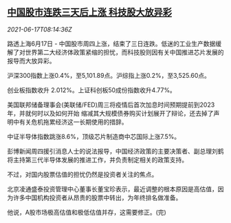 <!--1623918662000-->
[中国股市连跌三天后上涨 科技股大放异彩](https://cn.reuters.com/article/china-stock-market-tech-0617-idCNKCS2DT0S0)
------

<div><i>2021-06-17T08:14:36Z</i></div><p>路透上海6月17日 - 中国股市周四上涨，结束了三日连跌。低迷的工业生产数据缓解了对世界第二大经济体政策紧缩的担忧，而科技股则因有关中国推进芯片发展的报导而大放异彩。</p><p>沪深300指数上涨0.4%，至5,101.89点。沪综指上涨0.2%，至3,525.60点。</p><p>创业板指数收升 2.012%。上证科创板50成份指数收升4.77%。</p><p>美国联邦储备理事会(美联储/FED)周三将疫情后首次加息时间预期提前到2023年，并就何时以及如何开始 缩减其大规模债券购买计划展开了辩论，还去掉了声明中有关危机拖累经济这一长期使用的措辞。</p><p>中证半导体指数跳涨8.6%，顶级芯片制造商中芯国际上涨7.5%。</p><p>彭博新闻周四援引消息人士的说法报导，中国经济政策的主要决策者、副总理刘鹤将主持第三代半导体发展的推进工作，并负责制定相关的政策支持。</p><p>不过，对国内股票估值的担忧仍然是投资者关注的焦点。</p><p>北京凌通盛泰投资管理中心董事长董宝珍表示，最近调整的根本原因是高估值，因为许多中国机构投资者从昂贵的股票中转出，为年终排名做准备。</p><p>他说，A股市场极高估值和极低估值并存，这需要修正。(完)</p>
